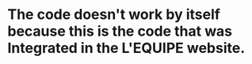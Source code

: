 # The code doesn't work by itself because this is the code that was Integrated in the L'EQUIPE website. 
